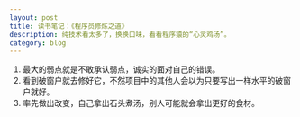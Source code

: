```yaml
---
layout: post
title: 读书笔记：《程序员修炼之道》
description: 纯技术看太多了，换换口味，看看程序猿的“心灵鸡汤”。
category: blog
---
```


1. 最大的弱点就是不敢承认弱点，诚实的面对自己的错误。
2. 看到破窗户就去修好它，不然项目中的其他人会以为只要写出一样水平的破窗户就好。
3. 率先做出改变，自己拿出石头煮汤，别人可能就会拿出更好的食材。





[Joshua]:    http://joshuastray.github.io  "Joshua"
